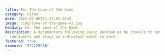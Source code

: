 ```yaml
---
title: For The Love of the Game
category: Films
date: 2021-07-06T21:23:05.264Z
image: /img/love-of-the-game-v3.jpg
heading: For The Love of the Game
description: A documentary following David Beckham as he travels to seven
  continents and plays an individual match in each.
featured: true
vimeoid: "572225950"
---
```

